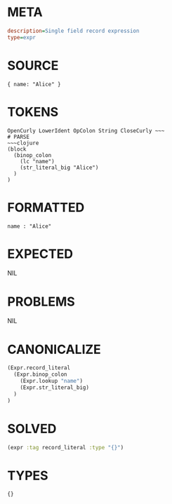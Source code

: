 # META
~~~ini
description=Single field record expression
type=expr
~~~
# SOURCE
~~~roc
{ name: "Alice" }
~~~
# TOKENS
~~~text
OpenCurly LowerIdent OpColon String CloseCurly ~~~
# PARSE
~~~clojure
(block
  (binop_colon
    (lc "name")
    (str_literal_big "Alice")
  )
)
~~~
# FORMATTED
~~~roc
name : "Alice"
~~~
# EXPECTED
NIL
# PROBLEMS
NIL
# CANONICALIZE
~~~clojure
(Expr.record_literal
  (Expr.binop_colon
    (Expr.lookup "name")
    (Expr.str_literal_big)
  )
)
~~~
# SOLVED
~~~clojure
(expr :tag record_literal :type "{}")
~~~
# TYPES
~~~roc
{}
~~~
